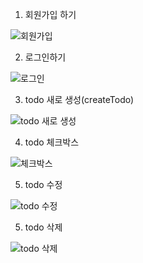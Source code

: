 1) 회원가입 하기

![회원가입](https://user-images.githubusercontent.com/89256977/218968913-572b0187-85e0-420e-afeb-f7b031ddb4d9.gif)


2) 로그인하기

![로그인](https://user-images.githubusercontent.com/89256977/218969182-1c8e3a3a-6f78-4a04-8769-f77a1069862b.gif)

3) todo 새로 생성(createTodo)

![todo 새로 생성](https://user-images.githubusercontent.com/89256977/218969280-89f37682-6462-4da3-a512-b9db217f732c.gif)

4) todo 체크박스

![체크박스](https://user-images.githubusercontent.com/89256977/218969393-c5bcda71-c444-4364-a7d7-deaf15bedc1e.gif)

5) todo 수정

![todo 수정](https://user-images.githubusercontent.com/89256977/218969484-5e470654-f677-49f3-9923-d74efc2fbc06.gif)

5) todo 삭제

![todo 삭제](https://user-images.githubusercontent.com/89256977/218969492-e9763956-2ef0-4927-9dba-6c599c77bcb7.gif)
